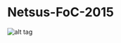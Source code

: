 # Netsus-FoC-2015
![alt tag](https://cloud.githubusercontent.com/assets/11535550/8893819/22a76532-3398-11e5-9bf7-5c11ed9085fd.png)
